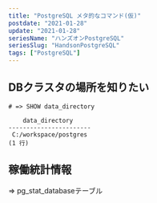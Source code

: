 ```yaml
---
title: "PostgreSQL メタ的なコマンド(仮)"
postdate: "2021-01-28"
update: "2021-01-28"
seriesName: "ハンズオンPostgreSQL"
seriesSlug: "HandsonPostgreSQL"
tags: ["PostgreSQL"]
---
```


## DBクラスタの場所を知りたい

```postgresql
# => SHOW data_directory

    data_directory
-----------------------
 C:/workspace/postgres
(1 行)
```

## 稼働統計情報

=> pg_stat_databaseテーブル


